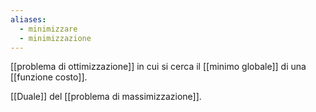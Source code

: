 ```yaml
---
aliases:
  - minimizzare
  - minimizzazione
---
```


[[problema di ottimizzazione]] in cui si cerca il [[minimo globale]] di una [[funzione costo]].

[[Duale]] del [[problema di massimizzazione]].
